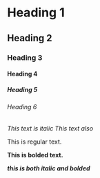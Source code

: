 # Heading 1
## Heading 2
### Heading 3
#### Heading 4
##### Heading 5
###### Heading 6

*This text is italic*
_This text also_

This is regular text.

**This is bolded text.**

***this is both italic and bolded***